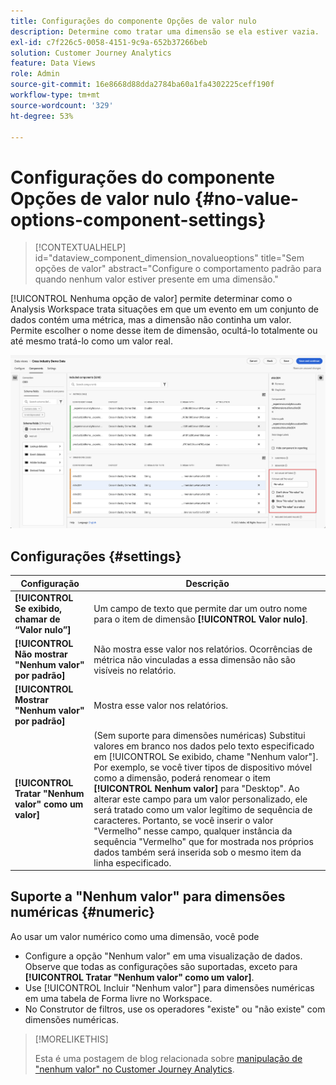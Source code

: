 ```yaml
---
title: Configurações do componente Opções de valor nulo
description: Determine como tratar uma dimensão se ela estiver vazia.
exl-id: c7f226c5-0058-4151-9c9a-652b37266beb
solution: Customer Journey Analytics
feature: Data Views
role: Admin
source-git-commit: 16e8668d88dda2784ba60a1fa4302225ceff190f
workflow-type: tm+mt
source-wordcount: '329'
ht-degree: 53%

---
```


# Configurações do componente Opções de valor nulo {#no-value-options-component-settings}

<!-- markdownlint-disable MD034 -->

>[!CONTEXTUALHELP]
>id="dataview_component_dimension_novalueoptions"
>title="Sem opções de valor"
>abstract="Configure o comportamento padrão para quando nenhum valor estiver presente em uma dimensão."

<!-- markdownlint-enable MD034 -->


[!UICONTROL Nenhuma opção de valor] permite determinar como o Analysis Workspace trata situações em que um evento em um conjunto de dados contém uma métrica, mas a dimensão não continha um valor. Permite escolher o nome desse item de dimensão, ocultá-lo totalmente ou até mesmo tratá-lo como um valor real.

![Sem opções de valor](../assets/no-value-options.png)

## Configurações  {#settings}

| Configuração | Descrição |
| --- | --- |
| **[!UICONTROL Se exibido, chamar de “Valor nulo”]** | Um campo de texto que permite dar um outro nome para o item de dimensão **[!UICONTROL Valor nulo]**. |
| **[!UICONTROL Não mostrar &quot;Nenhum valor&quot; por padrão]** | Não mostra esse valor nos relatórios. Ocorrências de métrica não vinculadas a essa dimensão não são visíveis no relatório. |
| **[!UICONTROL Mostrar &quot;Nenhum valor&quot; por padrão]** | Mostra esse valor nos relatórios. |
| **[!UICONTROL Tratar &quot;Nenhum valor&quot; como um valor]** | (Sem suporte para dimensões numéricas) Substitui valores em branco nos dados pelo texto especificado em [!UICONTROL Se exibido, chame &quot;Nenhum valor&quot;]. Por exemplo, se você tiver tipos de dispositivo móvel como a dimensão, poderá renomear o item **[!UICONTROL Nenhum valor]** para &quot;Desktop&quot;. Ao alterar este campo para um valor personalizado, ele será tratado como um valor legítimo de sequência de caracteres. Portanto, se você inserir o valor &quot;Vermelho&quot; nesse campo, qualquer instância da sequência &quot;Vermelho&quot; que for mostrada nos próprios dados também será inserida sob o mesmo item da linha especificado. |

## Suporte a &quot;Nenhum valor&quot; para dimensões numéricas {#numeric}

Ao usar um valor numérico como uma dimensão, você pode

* Configure a opção &quot;Nenhum valor&quot; em uma visualização de dados. Observe que todas as configurações são suportadas, exceto para **[!UICONTROL Tratar &quot;Nenhum valor&quot; como um valor]**.
* Use [!UICONTROL Incluir &quot;Nenhum valor&quot;] para dimensões numéricas em uma tabela de Forma livre no Workspace.
* No Construtor de filtros, use os operadores &quot;existe&quot; ou &quot;não existe&quot; com dimensões numéricas.

>[!MORELIKETHIS]
>
>Esta é uma postagem de blog relacionada sobre [manipulação de &quot;nenhum valor&quot; no Customer Journey Analytics](https://experienceleaguecommunities.adobe.com/t5/adobe-analytics-blogs/handling-quot-no-value-quot-in-customer-journey-analytics/ba-p/597339).

